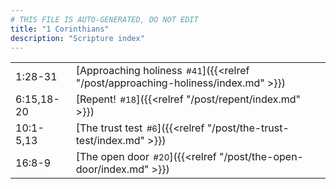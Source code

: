 ```yaml
---
# THIS FILE IS AUTO-GENERATED, DO NOT EDIT
title: "1 Corinthians"
description: "Scripture index"
---
```


|  |  |
| --- | --- |
| 1:28-31 | [Approaching holiness<span style="font-size:smaller; padding-left:0.5em;">#41</span>]({{<relref "/post/approaching-holiness/index.md" >}}) |
| 6:15,18-20 | [Repent!<span style="font-size:smaller; padding-left:0.5em;">#18</span>]({{<relref "/post/repent/index.md" >}}) |
| 10:1-5,13 | [The trust test<span style="font-size:smaller; padding-left:0.5em;">#6</span>]({{<relref "/post/the-trust-test/index.md" >}}) |
| 16:8-9 | [The open door<span style="font-size:smaller; padding-left:0.5em;">#20</span>]({{<relref "/post/the-open-door/index.md" >}}) |
